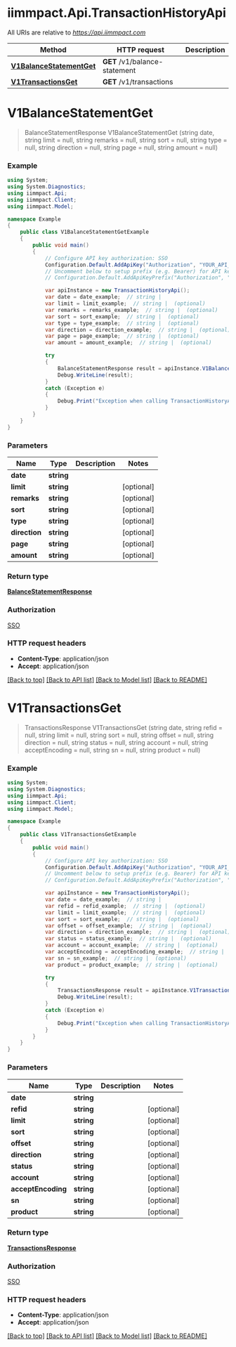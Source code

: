 # iimmpact.Api.TransactionHistoryApi

All URIs are relative to *https://api.iimmpact.com*

Method | HTTP request | Description
------------- | ------------- | -------------
[**V1BalanceStatementGet**](TransactionHistoryApi.md#v1balancestatementget) | **GET** /v1/balance-statement | 
[**V1TransactionsGet**](TransactionHistoryApi.md#v1transactionsget) | **GET** /v1/transactions | 


<a name="v1balancestatementget"></a>
# **V1BalanceStatementGet**
> BalanceStatementResponse V1BalanceStatementGet (string date, string limit = null, string remarks = null, string sort = null, string type = null, string direction = null, string page = null, string amount = null)



### Example
```csharp
using System;
using System.Diagnostics;
using iimmpact.Api;
using iimmpact.Client;
using iimmpact.Model;

namespace Example
{
    public class V1BalanceStatementGetExample
    {
        public void main()
        {
            // Configure API key authorization: SSO
            Configuration.Default.AddApiKey("Authorization", "YOUR_API_KEY");
            // Uncomment below to setup prefix (e.g. Bearer) for API key, if needed
            // Configuration.Default.AddApiKeyPrefix("Authorization", "Bearer");

            var apiInstance = new TransactionHistoryApi();
            var date = date_example;  // string | 
            var limit = limit_example;  // string |  (optional) 
            var remarks = remarks_example;  // string |  (optional) 
            var sort = sort_example;  // string |  (optional) 
            var type = type_example;  // string |  (optional) 
            var direction = direction_example;  // string |  (optional) 
            var page = page_example;  // string |  (optional) 
            var amount = amount_example;  // string |  (optional) 

            try
            {
                BalanceStatementResponse result = apiInstance.V1BalanceStatementGet(date, limit, remarks, sort, type, direction, page, amount);
                Debug.WriteLine(result);
            }
            catch (Exception e)
            {
                Debug.Print("Exception when calling TransactionHistoryApi.V1BalanceStatementGet: " + e.Message );
            }
        }
    }
}
```

### Parameters

Name | Type | Description  | Notes
------------- | ------------- | ------------- | -------------
 **date** | **string**|  | 
 **limit** | **string**|  | [optional] 
 **remarks** | **string**|  | [optional] 
 **sort** | **string**|  | [optional] 
 **type** | **string**|  | [optional] 
 **direction** | **string**|  | [optional] 
 **page** | **string**|  | [optional] 
 **amount** | **string**|  | [optional] 

### Return type

[**BalanceStatementResponse**](BalanceStatementResponse.md)

### Authorization

[SSO](../README.md#SSO)

### HTTP request headers

 - **Content-Type**: application/json
 - **Accept**: application/json

[[Back to top]](#) [[Back to API list]](../README.md#documentation-for-api-endpoints) [[Back to Model list]](../README.md#documentation-for-models) [[Back to README]](../README.md)

<a name="v1transactionsget"></a>
# **V1TransactionsGet**
> TransactionsResponse V1TransactionsGet (string date, string refid = null, string limit = null, string sort = null, string offset = null, string direction = null, string status = null, string account = null, string acceptEncoding = null, string sn = null, string product = null)



### Example
```csharp
using System;
using System.Diagnostics;
using iimmpact.Api;
using iimmpact.Client;
using iimmpact.Model;

namespace Example
{
    public class V1TransactionsGetExample
    {
        public void main()
        {
            // Configure API key authorization: SSO
            Configuration.Default.AddApiKey("Authorization", "YOUR_API_KEY");
            // Uncomment below to setup prefix (e.g. Bearer) for API key, if needed
            // Configuration.Default.AddApiKeyPrefix("Authorization", "Bearer");

            var apiInstance = new TransactionHistoryApi();
            var date = date_example;  // string | 
            var refid = refid_example;  // string |  (optional) 
            var limit = limit_example;  // string |  (optional) 
            var sort = sort_example;  // string |  (optional) 
            var offset = offset_example;  // string |  (optional) 
            var direction = direction_example;  // string |  (optional) 
            var status = status_example;  // string |  (optional) 
            var account = account_example;  // string |  (optional) 
            var acceptEncoding = acceptEncoding_example;  // string |  (optional) 
            var sn = sn_example;  // string |  (optional) 
            var product = product_example;  // string |  (optional) 

            try
            {
                TransactionsResponse result = apiInstance.V1TransactionsGet(date, refid, limit, sort, offset, direction, status, account, acceptEncoding, sn, product);
                Debug.WriteLine(result);
            }
            catch (Exception e)
            {
                Debug.Print("Exception when calling TransactionHistoryApi.V1TransactionsGet: " + e.Message );
            }
        }
    }
}
```

### Parameters

Name | Type | Description  | Notes
------------- | ------------- | ------------- | -------------
 **date** | **string**|  | 
 **refid** | **string**|  | [optional] 
 **limit** | **string**|  | [optional] 
 **sort** | **string**|  | [optional] 
 **offset** | **string**|  | [optional] 
 **direction** | **string**|  | [optional] 
 **status** | **string**|  | [optional] 
 **account** | **string**|  | [optional] 
 **acceptEncoding** | **string**|  | [optional] 
 **sn** | **string**|  | [optional] 
 **product** | **string**|  | [optional] 

### Return type

[**TransactionsResponse**](TransactionsResponse.md)

### Authorization

[SSO](../README.md#SSO)

### HTTP request headers

 - **Content-Type**: application/json
 - **Accept**: application/json

[[Back to top]](#) [[Back to API list]](../README.md#documentation-for-api-endpoints) [[Back to Model list]](../README.md#documentation-for-models) [[Back to README]](../README.md)

